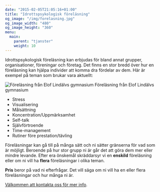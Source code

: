 ```yaml
---
date: "2015-02-05T21:05:16+01:00"
title: "Idrottspsykologisk föreläsning"
og_image: "/img/forelasning.jpg"
og_image_width: "480"
og_image_height: "360"
menu:
  main:
    parent: "tjanster"
    weight: 10
---
```

Idrottspsykologisk föreläsning kan erbjudas för bland annat grupper, organisationer, föreningar och företag. Det finns en stor bredd över hur en föreläsning kan hjälpa individer att komma dra fördelar av dem. Här är exempel på teman som brukar vara aktuellt:

<div class="image right">
  <img src="/img/forelasning.jpg" alt="Föreläsning från Elof Lindälvs gymnasium" style="max-width: 480px;" />
  <span class="image__caption">Föreläsning från Elof Lindälvs gymnasium</span>
</div>

- Stress
- Visualisering
- Målsättning
- Koncentration/Uppmärksamhet
- Self-talk
- Självförtroende
- Time-management
- Rutiner före prestation/tävling

Föreläsningar kan gå till på många sätt och ni sätter gränserna för vad som är möjligt. Beroende på hur stor grupp ni är går det att göra dem mer eller mindre levande. Efter era önskemål skräddarsyr vi en **enskild** föreläsning eller om ni vill ha **flera** föreläsningar i olika teman.

**Pris** beror på vad ni efterfrågar. Det vill säga om ni vill ha en eller flera föreläsningar och hur många ni är.

[Välkommen att kontakta oss för mer info](/kontakt/).

